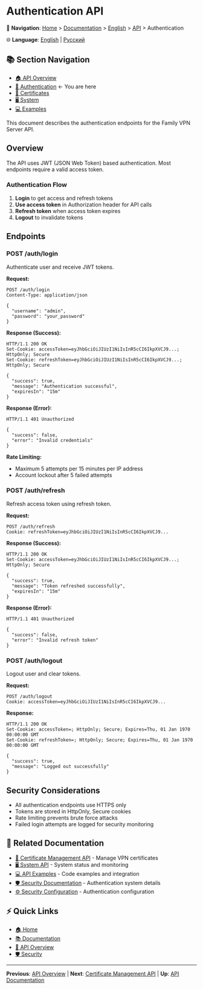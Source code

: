 # Authentication API

📍 **Navigation**: [Home](../../../README.md) > [Documentation](../../README.md) > [English](../README.md) > [API](README.md) > Authentication

🌐 **Language**: [English](../../en/api/authentication.md) | [Русский](../../ru/api/authentication.md)

## 📚 Section Navigation
- [🏠 API Overview](README.md)
- [🔐 Authentication](authentication.md) ← You are here
- [📜 Certificates](certificates.md)
- [🖥️ System](system.md)
- [💻 Examples](examples.md)

This document describes the authentication endpoints for the Family VPN Server API.

## Overview

The API uses JWT (JSON Web Token) based authentication. Most endpoints require a valid access token.

### Authentication Flow

1. **Login** to get access and refresh tokens
2. **Use access token** in Authorization header for API calls
3. **Refresh token** when access token expires
4. **Logout** to invalidate tokens

## Endpoints

### POST /auth/login

Authenticate user and receive JWT tokens.

**Request:**
```http
POST /auth/login
Content-Type: application/json

{
  "username": "admin",
  "password": "your_password"
}
```

**Response (Success):**
```http
HTTP/1.1 200 OK
Set-Cookie: accessToken=eyJhbGciOiJIUzI1NiIsInR5cCI6IkpXVCJ9...; HttpOnly; Secure
Set-Cookie: refreshToken=eyJhbGciOiJIUzI1NiIsInR5cCI6IkpXVCJ9...; HttpOnly; Secure

{
  "success": true,
  "message": "Authentication successful",
  "expiresIn": "15m"
}
```

**Response (Error):**
```http
HTTP/1.1 401 Unauthorized

{
  "success": false,
  "error": "Invalid credentials"
}
```

**Rate Limiting:**
- Maximum 5 attempts per 15 minutes per IP address
- Account lockout after 5 failed attempts

### POST /auth/refresh

Refresh access token using refresh token.

**Request:**
```http
POST /auth/refresh
Cookie: refreshToken=eyJhbGciOiJIUzI1NiIsInR5cCI6IkpXVCJ9...
```

**Response (Success):**
```http
HTTP/1.1 200 OK
Set-Cookie: accessToken=eyJhbGciOiJIUzI1NiIsInR5cCI6IkpXVCJ9...; HttpOnly; Secure

{
  "success": true,
  "message": "Token refreshed successfully",
  "expiresIn": "15m"
}
```

**Response (Error):**
```http
HTTP/1.1 401 Unauthorized

{
  "success": false,
  "error": "Invalid refresh token"
}
```

### POST /auth/logout

Logout user and clear tokens.

**Request:**
```http
POST /auth/logout
Cookie: accessToken=eyJhbGciOiJIUzI1NiIsInR5cCI6IkpXVCJ9...
```

**Response:**
```http
HTTP/1.1 200 OK
Set-Cookie: accessToken=; HttpOnly; Secure; Expires=Thu, 01 Jan 1970 00:00:00 GMT
Set-Cookie: refreshToken=; HttpOnly; Secure; Expires=Thu, 01 Jan 1970 00:00:00 GMT

{
  "success": true,
  "message": "Logged out successfully"
}
```

## Security Considerations

- All authentication endpoints use HTTPS only
- Tokens are stored in HttpOnly, Secure cookies
- Rate limiting prevents brute force attacks
- Failed login attempts are logged for security monitoring

## 🔗 Related Documentation
- [📜 Certificate Management API](certificates.md) - Manage VPN certificates
- [🖥️ System API](system.md) - System status and monitoring
- [💻 API Examples](examples.md) - Code examples and integration
- [🛡️ Security Documentation](../security/authentication.md) - Authentication system details
- [⚙️ Security Configuration](../configuration/security.md) - Authentication configuration

## ⚡ Quick Links
- [🏠 Home](../../../README.md)
- [📚 Documentation](../../README.md)
- [🔌 API Overview](README.md)
- [🛡️ Security](../security/README.md)

---
**Previous**: [API Overview](README.md) | **Next**: [Certificate Management API](certificates.md) | **Up**: [API Documentation](README.md)